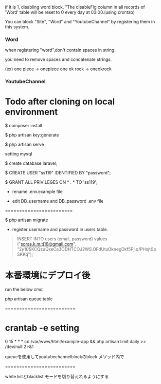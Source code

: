 if it is 1, disabling word block.
"The disableFlg column in all records of 'Word' table will be reset to 0 every day at 00:00.(using crontab)


You can block "Site", "Word" and "YoutubeChannel" by registering them in this system.

### Word
when registering "word",don't contain spaces in string.

you need to remove spaces and concatenate strings.

(ex)
one piece -> onepiece
one ok rock -> oneokrock

### YoutubeChannel

# Todo after cloning on local environment
$ composer install

$ php artisan key:generate

$ php artisan serve

 setting mysql

$ create database laravel;

$ CREATE USER "ss119" IDENTIFIED BY "password";

$ GRANT ALL PRIVILEGES ON * . * TO 'ss119';

- rename .env.example file

- edit DB_username and DB_password .env file 

========================

$ php artisan migrate

- register username and password in users table.
> INSERT INTO users (email, password) values ("soras.k.m.tj16@gmail.com", "$2y$10$KCQzuQxeCa3ODHTCOJ2WS.OFdUtuOknegDkf5Pj.q/PHnjt0pSKKq");


# 本番環境にデプロイ後

run the below cmd

php artisan queue:table

=========================

# crantab -e setting
0 15 * * * cd /var/www/html/example-app && php artisan limit:daily >> /dev/null 2>&1

queueを使用してyoutubechannelblockのblock メソッド内で　

=========================

white listとblacklist モードを切り替えれるようにする







